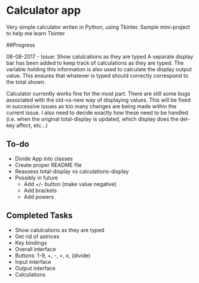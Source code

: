 # Calculator app
Very simple calculator writen in Python, using Tkinter.
Sample mini-project to help me learn Tkinter

##Progress

08-08-2017 - Issue: Show calulcations as they are typed
A separate display bar has been added to keep track of calculations as they are typed. The variable holding this information is also used to calculate the display output value. This ensures that whatever is typed should correctly correspond to the total shown.

Calculator currently works fine for the most part. There are still some bugs associated with the old-vs-new way of displaying values. This will be fixed in successive issues as too many changes are being made within the current issue. I also need to decide exactly how these need to be handled (i.e. when the original total-display is updated, which display does the del-key affect, etc...)


## To-do

  * Divide App into classes
  * Create proper README file
  * Reassess total-display vs calculations-display
  * Possibly in future
    * Add +/- button (make value negative)
    * Add brackets
    * Add powers

## Completed Tasks

  * Show calulcations as they are typed
  * Get rid of astrices
  * Key bindings
  * Overall interface
  * Buttons: 1-9, +, -, =, x, (divide)
  * Input interface
  * Output interface
  * Calculations
